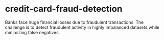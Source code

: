 # credit-card-fraud-detection
Banks face huge financial losses due to fraudulent transactions. The challenge is to detect fraudulent activity in highly imbalanced datasets while minimizing false negatives.

